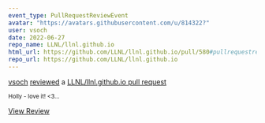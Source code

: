 ```yaml
---
event_type: PullRequestReviewEvent
avatar: "https://avatars.githubusercontent.com/u/814322?"
user: vsoch
date: 2022-06-27
repo_name: LLNL/llnl.github.io
html_url: https://github.com/LLNL/llnl.github.io/pull/580#pullrequestreview-1020829821
repo_url: https://github.com/LLNL/llnl.github.io
---
```


<a href='https://github.com/vsoch' target='_blank'>vsoch</a> <a href='https://github.com/LLNL/llnl.github.io/pull/580#pullrequestreview-1020829821' target='_blank'>reviewed</a> a <a href='https://github.com/LLNL/llnl.github.io/pull/580' target='_blank'>LLNL/llnl.github.io pull request</a>

<small>Holly - love it! <3...</small>

<a href='https://github.com/LLNL/llnl.github.io/pull/580#pullrequestreview-1020829821' target='_blank'>View Review</a>